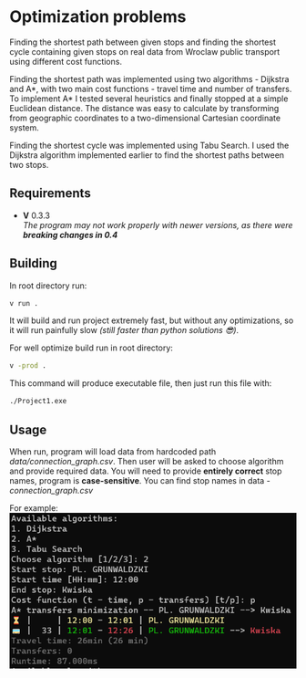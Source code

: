 # **Optimization problems**
Finding the shortest path between given stops and finding the shortest cycle containing given stops on real data from Wroclaw public transport using different cost functions.

Finding the shortest path was implemented using two algorithms - Dijkstra and A*, with two main cost functions - travel time and number of transfers. To implement A* I tested several heuristics and finally stopped at a simple Euclidean distance. The distance was easy to calculate by transforming from geographic coordinates to a two-dimensional Cartesian coordinate system.

Finding the shortest cycle was implemented using Tabu Search. I used the Dijkstra algorithm implemented earlier to find the shortest paths between two stops.

## Requirements
* **V** 0.3.3  
*The program may not work properly with newer versions, as there were **breaking changes in 0.4***

## Building
In root directory run:
```sh
v run .
```
It will build and run project extremely fast, but without any optimizations, so it will run painfully slow *(still faster than python solutions 😎)*.

For well optimize build run in root directory:
```sh
v -prod .
```
This command will produce executable file, then just run this file with:

```sh
./Project1.exe
```

## Usage
When run, program will load data from hardcoded path _data/connection_graph.csv_.
Then user will be asked to choose algorithm and provide required data.
You will need to provide **entirely correct** stop names, program is **case-sensitive**. You can find stop names in data - _connection_graph.csv_

For example:  
![example](./docs/example.png)
